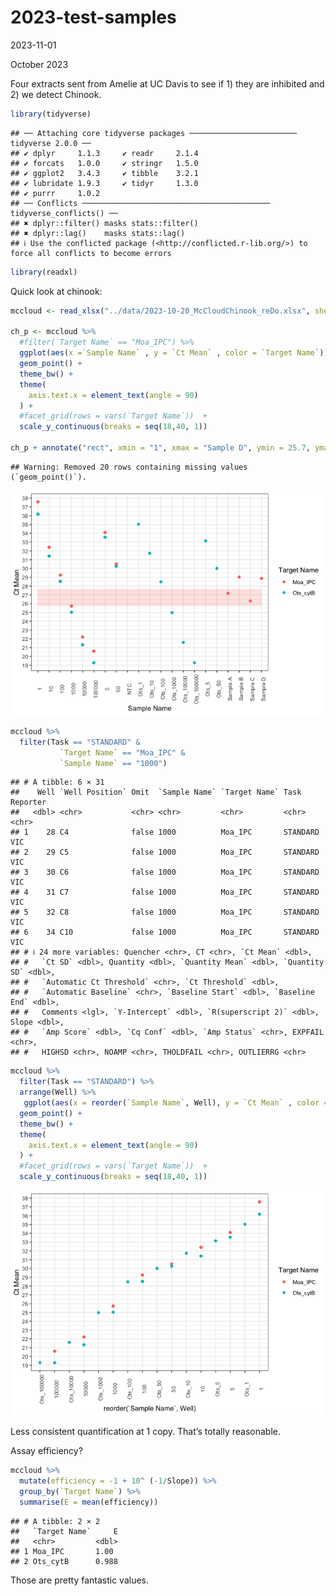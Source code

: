 2023-test-samples
================
2023-11-01

October 2023

Four extracts sent from Amelie at UC Davis to see if 1) they are
inhibited and 2) we detect Chinook.

``` r
library(tidyverse)
```

    ## ── Attaching core tidyverse packages ──────────────────────── tidyverse 2.0.0 ──
    ## ✔ dplyr     1.1.3     ✔ readr     2.1.4
    ## ✔ forcats   1.0.0     ✔ stringr   1.5.0
    ## ✔ ggplot2   3.4.3     ✔ tibble    3.2.1
    ## ✔ lubridate 1.9.3     ✔ tidyr     1.3.0
    ## ✔ purrr     1.0.2     
    ## ── Conflicts ────────────────────────────────────────── tidyverse_conflicts() ──
    ## ✖ dplyr::filter() masks stats::filter()
    ## ✖ dplyr::lag()    masks stats::lag()
    ## ℹ Use the conflicted package (<http://conflicted.r-lib.org/>) to force all conflicts to become errors

``` r
library(readxl)
```

Quick look at chinook:

``` r
mccloud <- read_xlsx("../data/2023-10-20_McCloudChinook_reDo.xlsx", sheet = "Results", skip = 34)

ch_p <- mccloud %>%
  #filter(`Target Name` == "Moa_IPC") %>%
  ggplot(aes(x =`Sample Name` , y = `Ct Mean` , color = `Target Name`)) +
  geom_point() +
  theme_bw() +
  theme(
    axis.text.x = element_text(angle = 90)
  ) +
  #facet_grid(rows = vars(`Target Name`))  +
  scale_y_continuous(breaks = seq(18,40, 1)) 

ch_p + annotate("rect", xmin = "1", xmax = "Sample D", ymin = 25.7, ymax = 27.7, alpha = 0.2, fill = "salmon")
```

    ## Warning: Removed 20 rows containing missing values (`geom_point()`).

![](2023-test-samples_files/figure-gfm/unnamed-chunk-1-1.png)<!-- -->

``` r
mccloud %>%
  filter(Task == "STANDARD" &
           `Target Name` == "Moa_IPC" &
           `Sample Name` == "1000")
```

    ## # A tibble: 6 × 31
    ##    Well `Well Position` Omit  `Sample Name` `Target Name` Task     Reporter
    ##   <dbl> <chr>           <chr> <chr>         <chr>         <chr>    <chr>   
    ## 1    28 C4              false 1000          Moa_IPC       STANDARD VIC     
    ## 2    29 C5              false 1000          Moa_IPC       STANDARD VIC     
    ## 3    30 C6              false 1000          Moa_IPC       STANDARD VIC     
    ## 4    31 C7              false 1000          Moa_IPC       STANDARD VIC     
    ## 5    32 C8              false 1000          Moa_IPC       STANDARD VIC     
    ## 6    34 C10             false 1000          Moa_IPC       STANDARD VIC     
    ## # ℹ 24 more variables: Quencher <chr>, CT <chr>, `Ct Mean` <dbl>,
    ## #   `Ct SD` <dbl>, Quantity <dbl>, `Quantity Mean` <dbl>, `Quantity SD` <dbl>,
    ## #   `Automatic Ct Threshold` <chr>, `Ct Threshold` <dbl>,
    ## #   `Automatic Baseline` <chr>, `Baseline Start` <dbl>, `Baseline End` <dbl>,
    ## #   Comments <lgl>, `Y-Intercept` <dbl>, `R(superscript 2)` <dbl>, Slope <dbl>,
    ## #   `Amp Score` <dbl>, `Cq Conf` <dbl>, `Amp Status` <chr>, EXPFAIL <chr>,
    ## #   HIGHSD <chr>, NOAMP <chr>, THOLDFAIL <chr>, OUTLIERRG <chr>

``` r
mccloud %>%
  filter(Task == "STANDARD") %>%
  arrange(Well) %>%
   ggplot(aes(x = reorder(`Sample Name`, Well), y = `Ct Mean` , color = `Target Name`)) +
  geom_point() +
  theme_bw() +
  theme(
    axis.text.x = element_text(angle = 90)
  ) +
  #facet_grid(rows = vars(`Target Name`))  +
  scale_y_continuous(breaks = seq(18,40, 1)) 
```

![](2023-test-samples_files/figure-gfm/unnamed-chunk-3-1.png)<!-- -->

Less consistent quantification at 1 copy. That’s totally reasonable.

Assay efficiency?

``` r
mccloud %>%
  mutate(efficiency = -1 + 10^ (-1/Slope)) %>%
  group_by(`Target Name`) %>%
  summarise(E = mean(efficiency))
```

    ## # A tibble: 2 × 2
    ##   `Target Name`     E
    ##   <chr>         <dbl>
    ## 1 Moa_IPC       1.00 
    ## 2 Ots_cytB      0.988

Those are pretty fantastic values.
